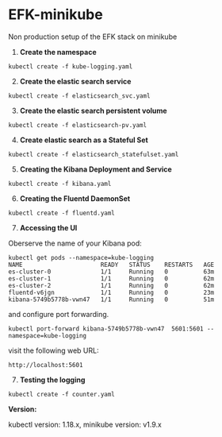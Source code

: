# EFK-minikube
Non production setup of the EFK stack on minikube

1. **Create the namespace** 
```
kubectl create -f kube-logging.yaml
```
2. **Create the elastic search service** 
```
kubectl create -f elasticsearch_svc.yaml
```
3. **Create the elastic search persistent volume**
```
kubectl create -f elasticsearch-pv.yaml
``` 
4. **Create elastic search as a Stateful Set** 
```
kubectl create -f elasticsearch_statefulset.yaml
```
5. **Creating the Kibana Deployment and Service** 
```
kubectl create -f kibana.yaml
```
6. **Creating the Fluentd DaemonSet** 
```
kubectl create -f fluentd.yaml
```
7. **Accessing the UI** 

Oberserve the name of your Kibana pod:

```
kubectl get pods --namespace=kube-logging
NAME                      READY   STATUS    RESTARTS   AGE
es-cluster-0              1/1     Running   0          63m
es-cluster-1              1/1     Running   0          62m
es-cluster-2              1/1     Running   0          62m
fluentd-v6jgn             1/1     Running   0          23m
kibana-5749b5778b-vwn47   1/1     Running   0          51m
```
and configure port forwarding.
```
kubectl port-forward kibana-5749b5778b-vwn47  5601:5601 --namespace=kube-logging
```
visit the following web URL:
```
http://localhost:5601
```

7. **Testing the logging** 

```
kubectl create -f counter.yaml
```




**Version:** 

kubectl version: 1.18.x, minikube version: v1.9.x
